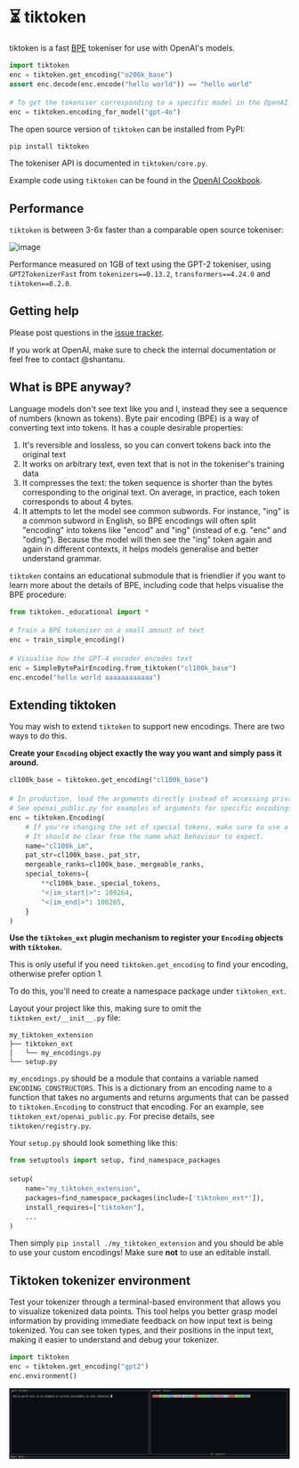 # ⏳ tiktoken

tiktoken is a fast [BPE](https://en.wikipedia.org/wiki/Byte_pair_encoding) tokeniser for use with
OpenAI's models.

```python
import tiktoken
enc = tiktoken.get_encoding("o200k_base")
assert enc.decode(enc.encode("hello world")) == "hello world"

# To get the tokeniser corresponding to a specific model in the OpenAI API:
enc = tiktoken.encoding_for_model("gpt-4o")
```

The open source version of `tiktoken` can be installed from PyPI:
```
pip install tiktoken
```

The tokeniser API is documented in `tiktoken/core.py`.

Example code using `tiktoken` can be found in the
[OpenAI Cookbook](https://github.com/openai/openai-cookbook/blob/main/examples/How_to_count_tokens_with_tiktoken.ipynb).


## Performance

`tiktoken` is between 3-6x faster than a comparable open source tokeniser:

![image](https://raw.githubusercontent.com/openai/tiktoken/main/perf.svg)

Performance measured on 1GB of text using the GPT-2 tokeniser, using `GPT2TokenizerFast` from
`tokenizers==0.13.2`, `transformers==4.24.0` and `tiktoken==0.2.0`.


## Getting help

Please post questions in the [issue tracker](https://github.com/openai/tiktoken/issues).

If you work at OpenAI, make sure to check the internal documentation or feel free to contact
@shantanu.

## What is BPE anyway?

Language models don't see text like you and I, instead they see a sequence of numbers (known as tokens).
Byte pair encoding (BPE) is a way of converting text into tokens. It has a couple desirable
properties:
1) It's reversible and lossless, so you can convert tokens back into the original text
2) It works on arbitrary text, even text that is not in the tokeniser's training data
3) It compresses the text: the token sequence is shorter than the bytes corresponding to the
   original text. On average, in practice, each token corresponds to about 4 bytes.
4) It attempts to let the model see common subwords. For instance, "ing" is a common subword in
   English, so BPE encodings will often split "encoding" into tokens like "encod" and "ing"
   (instead of e.g. "enc" and "oding"). Because the model will then see the "ing" token again and
   again in different contexts, it helps models generalise and better understand grammar.

`tiktoken` contains an educational submodule that is friendlier if you want to learn more about
the details of BPE, including code that helps visualise the BPE procedure:
```python
from tiktoken._educational import *

# Train a BPE tokeniser on a small amount of text
enc = train_simple_encoding()

# Visualise how the GPT-4 encoder encodes text
enc = SimpleBytePairEncoding.from_tiktoken("cl100k_base")
enc.encode("hello world aaaaaaaaaaaa")
```


## Extending tiktoken

You may wish to extend `tiktoken` to support new encodings. There are two ways to do this.


**Create your `Encoding` object exactly the way you want and simply pass it around.**

```python
cl100k_base = tiktoken.get_encoding("cl100k_base")

# In production, load the arguments directly instead of accessing private attributes
# See openai_public.py for examples of arguments for specific encodings
enc = tiktoken.Encoding(
    # If you're changing the set of special tokens, make sure to use a different name
    # It should be clear from the name what behaviour to expect.
    name="cl100k_im",
    pat_str=cl100k_base._pat_str,
    mergeable_ranks=cl100k_base._mergeable_ranks,
    special_tokens={
        **cl100k_base._special_tokens,
        "<|im_start|>": 100264,
        "<|im_end|>": 100265,
    }
)
```

**Use the `tiktoken_ext` plugin mechanism to register your `Encoding` objects with `tiktoken`.**

This is only useful if you need `tiktoken.get_encoding` to find your encoding, otherwise prefer
option 1.

To do this, you'll need to create a namespace package under `tiktoken_ext`.

Layout your project like this, making sure to omit the `tiktoken_ext/__init__.py` file:
```
my_tiktoken_extension
├── tiktoken_ext
│   └── my_encodings.py
└── setup.py
```

`my_encodings.py` should be a module that contains a variable named `ENCODING_CONSTRUCTORS`.
This is a dictionary from an encoding name to a function that takes no arguments and returns
arguments that can be passed to `tiktoken.Encoding` to construct that encoding. For an example, see
`tiktoken_ext/openai_public.py`. For precise details, see `tiktoken/registry.py`.

Your `setup.py` should look something like this:
```python
from setuptools import setup, find_namespace_packages

setup(
    name="my_tiktoken_extension",
    packages=find_namespace_packages(include=['tiktoken_ext*']),
    install_requires=["tiktoken"],
    ...
)
```

Then simply `pip install ./my_tiktoken_extension` and you should be able to use your
custom encodings! Make sure **not** to use an editable install.


## Tiktoken tokenizer environment

Test your tokenizer through a terminal-based environment that allows you to visualize tokenized data points. This tool helps you better grasp model information by providing immediate feedback on how input text is being tokenized. You can see  token types, and their positions in the input text, making it easier to understand and debug your tokenizer.

```python
import tiktoken
enc = tiktoken.get_encoding("gpt2")
enc.environment()
```
![image](https://raw.githubusercontent.com/openai/tiktoken/main/environment.png)